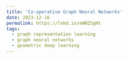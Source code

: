 ```yaml
---
title: 'Co-operative Graph Neural Networks'
date: 2023-12-16
permalink: https://lnkd.in/eWNZSgHt
tags:
  - graph representation learning
  - graph neural networks
  - geometric deep learning
---
```

